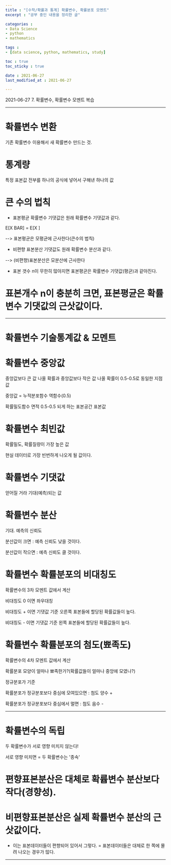 ```yaml
---
title : "[수학/확률과 통계] 확률변수, 확률분포 모멘트"
excerpt : "공부 중인 내용을 정리한 글"

categories : 
- Data Science
- python
- mathematics

tags : 
- [data science, python, mathematics, study]

toc : true 
toc_sticky : true 

date : 2021-06-27
last_modified_at : 2021-06-27

---
```

2021-06-27 7. 확률변수, 확률변수 모멘트 복습 

---

# 확률변수 변환
기존 확률변수 이용해서 새 확률변수 만드는 것.

# 통계량 
특정 표본값 전부를 하나의 공식에 넣어서 구해낸 하나의 값

# 큰 수의 법칙 
- 표본평균 확률변수 기댓값은 원래 확률변수 기댓값과 같다. 

E[X BAR] = E[X ]

--> 표본평균은 모평균에 근사한다(큰수의 법칙)

- 비편향 표본분산 기댓값도 원래 확률변수 분산과 같다. 

--> (비편향)표본분산은 모분산에 근사한다

- 표본 갯수 n이 무한히 많아지면 표본평균은 확률변수 기댓값(평균)과 같아진다.
# 표본개수 n이 충분히 크면, 표본평균은 확률변수 기댓값의 근삿값이다. 

---
# 확률변수 기술통계값 & 모멘트

# 확률변수 중앙값
중앙값보다 큰 값 나올 확률과 중앙값보다 작은 값 나올 확률이 0.5-0.5로 동일한 지점 값

중앙값 = 누적분포함수 역함수(0.5) 

확률밀도함수 면적 0.5-0.5 되게 하는 표본공간 표본값

# 확률변수 최빈값
확률밀도, 확률질량이 가장 높은 값

현실 데이터로 가장 빈번하게 나오게 될 값이다. 


# 확률변수 기댓값

얻어질 거라 기대(예측)되는 값

# 확률변수 분산

기대. 예측의 신뢰도

분산값이 크면 : 예측 신뢰도 낮을 것이다. 

분산값이 작으면 : 예측 신뢰도 클 것이다. 

# 확률변수 확률분포의 비대칭도 

확률변수의 3차 모멘트 값에서 계산

비대칭도 0 이면 좌우대칭

비대칭도 + 이면 기댓값 기준 오른쪽 표본들에 할당된 확률값들이 높다. 

비대칭도 - 이면 기댓값 기준 왼쪽 표본들에 할당된 확률값들이 높다. 

# 확률변수 확률분포의 첨도(뾰족도)

확률변수의 4차 모멘트 값에서 계산

확률분포 모양이 얼마나 뾰족한가?(확률값들이 얼마나 중앙에 모였나?)

정규분포가 기준

확률분포가 정규분포보다 중심에 모여있으면 : 첨도 양수 + 

확률분포가 정규분포보다 중심에서 멀면 : 첨도 음수 - 

---

# 확률변수의 독립 
두 확률변수가 서로 영향 미치지 않는다! 

서로 영향 미치면 = 두 확률변수는 '종속'

# 편향표본분산은 대체로 확륩변수 분산보다 작다(경향성).
# 비편향표본분산은 실제 확률변수 분산의 근삿값이다. 

- 이는 표본데이터들이 편향되어 있어서 그렇다. = 표본데이터들은 대체로 한 쪽에 몰려 나오는 경우가 많다. 

---










